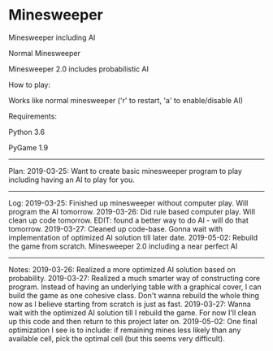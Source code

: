 # Minesweeper
Minesweeper including AI 

Normal Minesweeper 

Minesweeper 2.0 includes probabilistic AI

How to play:

Works like normal minesweeper ('r' to restart, 'a' to enable/disable AI)

Requirements:

Python 3.6

PyGame 1.9

_______________________________________________________
Plan:
2019-03-25: Want to create basic minesweeper program to play including having an AI to play for you.

_______________________________________________________
Log:
2019-03-25: Finished up minesweeper without computer play. Will program the AI tomorrow.
2019-03-26: Did rule based computer play. Will clean up code tomorrow. EDIT: found a better way to do AI - will do that tomorrow.
2019-03-27: Cleaned up code-base. Gonna wait with implementation of optimized AI solution till later date. 
2019-05-02: Rebuild the game from scratch. Minesweeper 2.0 including a near perfect AI

_______________________________________________________
Notes:
2019-03-26: Realized a more optimized AI solution based on probability.
2019-03-27: Realized a much smarter way of constructing core program. Instead of having an underlying table with a graphical cover, I can build the game as one cohesive class. Don't wanna rebuild the whole thing now as I believe starting from scratch is just as fast.
2019-03-27: Wanna wait with the optimized AI solution till I rebuild the game. For now I'll clean up this code and then return to this project later on. 
2019-05-02: One final optimization I see is to include: if remaining mines less likely than any available cell, pick the optimal cell (but this seems very difficult).
